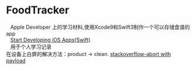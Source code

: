 # FoodTracker
    Apple Developer 上的学习材料,使用Xcode9和Swift3制作一个可以存储食谱的app<br />
    [Start Developing iOS Apps(Swift)](https://developer.apple.com/library/content/referencelibrary/GettingStarted/DevelopiOSAppsSwift/index.html#//apple_ref/doc/uid/TP40015214-CH2-SW1)<br />
    用于个人学习记录<br />
    在设备上白屏的解决方法：product -> clean. [stackoverflow-abort with payload](https://stackoverflow.com/questions/41549131/dyld-abort-with-payload-error-on-iphone-5s-device)

